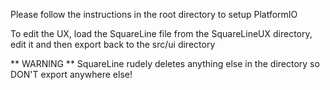 Please follow the instructions in the root directory to setup PlatformIO

To edit the UX, load the SquareLine file from the SquareLineUX directory, edit it and then export back to the src/ui directory


** WARNING ** SquareLine rudely deletes anything else in the directory so DON'T export anywhere else!

